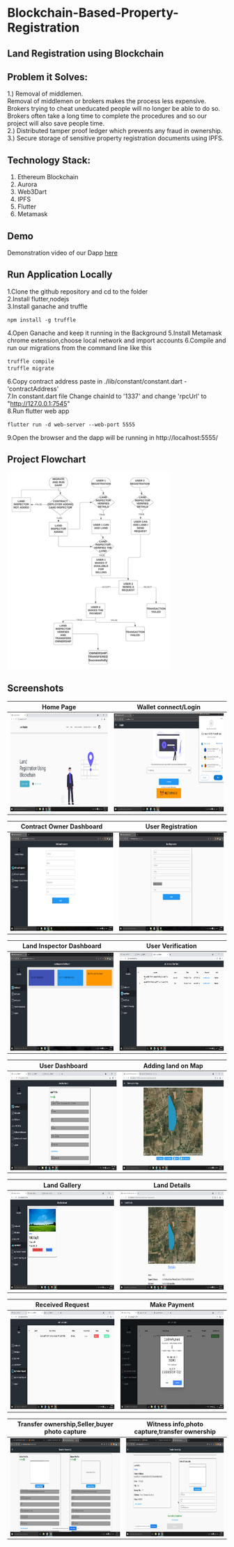 # Blockchain-Based-Property-Registration
## Land Registration using Blockchain
## Problem it Solves:
1.) Removal of middlemen.\
Removal of middlemen or brokers makes the process less expensive. Brokers trying to cheat uneducated
people will no longer be able to do so. Brokers often take a long time to complete the procedures and so
our project will also save people time.\
2.) Distributed tamper proof ledger which prevents any fraud in ownership.\
3.) Secure storage of sensitive property registration documents using IPFS.

## Technology Stack:
1. Ethereum Blockchain
2. Aurora
3. Web3Dart
4. IPFS
5. Flutter
6. Metamask

## Demo
Demonstration video of our Dapp [here](https://youtu.be/W_TpNeonLew)

## Run Application Locally
1.Clone the github repository and cd to the folder\
2.Install flutter,nodejs\
3.Install ganache and truffle
```
npm install -g truffle
```
4.Open Ganache and keep it running in the Background
5.Install Metamask chrome extension,choose local network and import accounts
6.Compile and run our migrations from the command line like this
```
truffle compile
truffle migrate
```
6.Copy contract address paste in ./lib/constant/constant.dart - 'contractAddress'\
7.In constant.dart file Change chainId to '1337' and change 'rpcUrl' to "http://127.0.0.1:7545" \
8.Run flutter web app
```
flutter run -d web-server --web-port 5555
```
9.Open the browser and the dapp will be running in http://localhost:5555/

## Project Flowchart
<img src="screenshots/flowchart.png" height="450">

## Screenshots
Home Page                   |                   Wallet connect/Login
:---------------------------------:        |      :------------------------------:
<img src="screenshots/Screenshot1.png" height="225">  |<img src="screenshots/Screenshot7.png" height="225">

Contract Owner Dashboard               |                   User Registration
:---------------------------------:        |      :------------------------------:
<img src="screenshots/Screenshot10.png" height="225">  |<img src="screenshots/Screenshot12.png" height="225">

Land Inspector Dashboard                   |                  User Verification 
:---------------------------------:        |      :------------------------------:
<img src="screenshots/Screenshot11.png" height="225">     |<img src="screenshots/Screenshot5.png" height="225">

User Dashboard               |                  Adding land on Map    
:---------------------------------:        |      :------------------------------:
<img src="screenshots/Screenshot2.png" height="225">     |<img src="screenshots/Screenshot8.png" height="225">

Land Gallery                |                   Land Details    
:---------------------------------:        |      :------------------------------:
<img src="screenshots/Screenshot3.png" height="225">     |<img src="screenshots/Screenshot9.png" height="225">

Received Request           |                   Make Payment  
:---------------------------------:        |      :------------------------------:
<img src="screenshots/Screenshot6.png" height="225">     |<img src="screenshots/Screenshot4.png" height="225">

Transfer ownership,Seller,buyer photo capture   |                Witness info,photo capture,transfer ownership 
:---------------------------------:        |      :------------------------------:
<img src="screenshots/Screenshot14.png" height="225">     |<img src="screenshots/Screenshot13.png" height="225">
